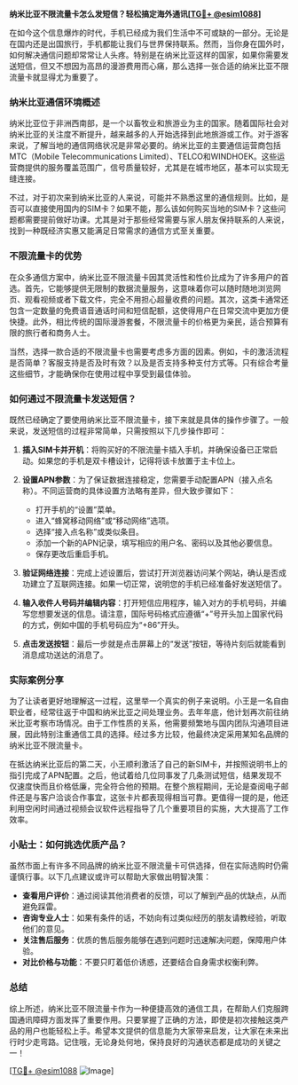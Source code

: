 **纳米比亚不限流量卡怎么发短信？轻松搞定海外通讯[[TG💪+ @esim1088](https://t.me/s/esim1088)]**

在如今这个信息爆炸的时代，手机已经成为我们生活中不可或缺的一部分。无论是在国内还是出国旅行，手机都能让我们与世界保持联系。然而，当你身在国外时，如何解决通信问题却常常让人头疼。特别是在纳米比亚这样的国家，如果你需要发送短信，但又不想因为高昂的漫游费用而心痛，那么选择一张合适的纳米比亚不限流量卡就显得尤为重要了。

### 纳米比亚通信环境概述

纳米比亚位于非洲西南部，是一个以畜牧业和旅游业为主的国家。随着国际社会对纳米比亚的关注度不断提升，越来越多的人开始选择到此地旅游或工作。对于游客来说，了解当地的通信网络状况是非常必要的。纳米比亚的主要通信运营商包括MTC（Mobile Telecommunications Limited）、TELCO和WINDHOEK。这些运营商提供的服务覆盖范围广，信号质量较好，尤其是在城市地区，基本可以实现无缝连接。

不过，对于初次来到纳米比亚的人来说，可能并不熟悉这里的通信规则。比如，是否可以直接使用国内的SIM卡？如果不能，那么该如何购买当地的SIM卡？这些问题都需要提前做好功课。尤其是对于那些经常需要与家人朋友保持联系的人来说，找到一种既经济实惠又能满足日常需求的通信方式至关重要。

### 不限流量卡的优势

在众多通信方案中，纳米比亚不限流量卡因其灵活性和性价比成为了许多用户的首选。首先，它能够提供无限制的数据流量服务，这意味着你可以随时随地浏览网页、观看视频或者下载文件，完全不用担心超量收费的问题。其次，这类卡通常还包含一定数量的免费语音通话时间和短信配额，这使得用户在日常交流中更加方便快捷。此外，相比传统的国际漫游套餐，不限流量卡的价格更为亲民，适合预算有限的旅行者和商务人士。

当然，选择一款合适的不限流量卡也需要考虑多方面的因素。例如，卡的激活流程是否简单？客服支持是否及时有效？以及是否支持多种支付方式等。只有综合考量这些细节，才能确保你在使用过程中享受到最佳体验。

### 如何通过不限流量卡发送短信？

既然已经确定了要使用纳米比亚不限流量卡，接下来就是具体的操作步骤了。一般来说，发送短信的过程非常简单，只需按照以下几步操作即可：

1. **插入SIM卡并开机**：将购买好的不限流量卡插入手机，并确保设备已正常启动。如果您的手机是双卡槽设计，记得将该卡放置于主卡位上。

2. **设置APN参数**：为了保证数据连接稳定，您需要手动配置APN（接入点名称）。不同运营商的具体设置方法略有差异，但大致步骤如下：
   - 打开手机的“设置”菜单。
   - 进入“蜂窝移动网络”或“移动网络”选项。
   - 选择“接入点名称”或类似条目。
   - 添加一个新的APN记录，填写相应的用户名、密码以及其他必要信息。
   - 保存更改后重启手机。

3. **验证网络连接**：完成上述设置后，尝试打开浏览器访问某个网站，确认是否成功建立了互联网连接。如果一切正常，说明您的手机已经准备好发送短信了。

4. **输入收件人号码并编辑内容**：打开短信应用程序，输入对方的手机号码，并编写您想要发送的信息。请注意，国际号码格式应遵循“+”号开头加上国家代码的方式，例如中国的手机号码应为“+86”开头。

5. **点击发送按钮**：最后一步就是点击屏幕上的“发送”按钮，等待片刻后就能看到消息成功送达的消息了。

### 实际案例分享

为了让读者更好地理解这一过程，这里举一个真实的例子来说明。小王是一名自由职业者，经常往返于中国和纳米比亚之间处理业务。去年年底，他计划再次前往纳米比亚考察市场情况。由于工作性质的关系，他需要频繁地与国内团队沟通项目进展，因此特别注重通信工具的选择。经过多方比较，他最终决定采用某知名品牌的纳米比亚不限流量卡。

在抵达纳米比亚后的第二天，小王顺利激活了自己的新SIM卡，并按照说明书上的指引完成了APN配置。之后，他试着给几位同事发了几条测试短信，结果发现不仅速度快而且价格低廉，完全符合他的预期。在整个旅程期间，无论是查阅电子邮件还是与客户洽谈合作事宜，这张卡片都表现得相当可靠。更值得一提的是，他还利用空闲时间通过视频会议软件远程指导了几个重要项目的实施，大大提高了工作效率。

### 小贴士：如何挑选优质产品？

虽然市面上有许多不同品牌的纳米比亚不限流量卡可供选择，但在实际选购时仍需谨慎行事。以下几点建议或许可以帮助大家做出明智决策：

- **查看用户评价**：通过阅读其他消费者的反馈，可以了解到产品的优缺点，从而避免踩雷。
- **咨询专业人士**：如果有条件的话，不妨向有过类似经历的朋友请教经验，听取他们的意见。
- **关注售后服务**：优质的售后服务能够在遇到问题时迅速解决问题，保障用户体验。
- **对比价格与功能**：不要只盯着低价诱惑，还要结合自身需求权衡利弊。

### 总结

综上所述，纳米比亚不限流量卡作为一种便捷高效的通信工具，在帮助人们克服跨国通讯障碍方面发挥了重要作用。只要掌握了正确的方法，即使是初次接触这类产品的用户也能轻松上手。希望本文提供的信息能为大家带来启发，让大家在未来出行时少走弯路。记住哦，无论身处何地，保持良好的沟通状态都是成功的关键之一！

[[TG💪+ @esim1088](https://t.me/s/esim1088) ![Image](https://i.postimg.cc/4NQfJmqS/Snipaste-2025-05-13-00-14-12.png)]